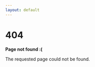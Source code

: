```yaml
---
layout: default
---
```



<style type="text/css" media="screen">
  .container {
    text-align: center;
  }
</style>

# 404

**Page not found :(**

The requested page could not be found.